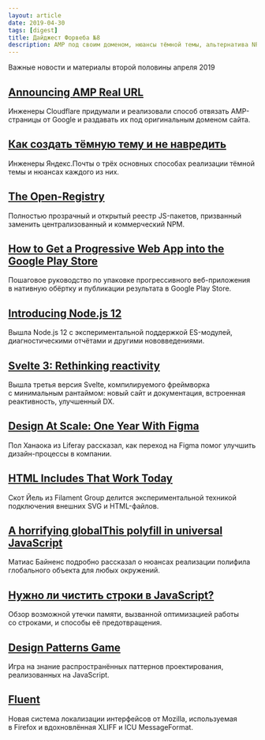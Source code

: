 ```yaml
---
layout: article
date: 2019-04-30
tags: [digest]
title: Дайджест Форвеба №8
description: AMP под своим доменом, нюансы тёмной темы, альтернатива NPM, PWA в Google Play, Node.js 12, Svelte 3, дизайн-процессы и Figma, рабочие HTML-импорты, паттерны проектирования, локализация
---
```

<p class="paragraph--lead">Важные новости и материалы второй половины апреля 2019</p>

## [Announcing AMP Real URL](https://blog.cloudflare.com/announcing-amp-real-url/)

<p>Инженеры Cloudflare придумали и реализовали способ отвязать AMP-страницы от Google и раздавать их под оригинальным доменом сайта.</p>

## [Как создать тёмную тему и не навредить](https://habr.com/ru/company/yandex/blog/446780/)

<p>Инженеры Яндекс.Почты о трёх основных способах реализации тёмной темы и нюансах каждого из них.</p>

## [The Open-Registry](https://open-registry.dev/)

<p>Полностью прозрачный и открытый реестр JS-пакетов, призванный заменить централизованный и коммерческий NPM.</p>

## [How to Get a Progressive Web App into the Google Play Store](https://css-tricks.com/how-to-get-a-progressive-web-app-into-the-google-play-store/)

<p>Пошаговое руководство по упаковке прогрессивного веб-приложения в нативную обёртку и публикации результата в Google Play Store.</p>

## [Introducing Node.js 12](https://medium.com/@nodejs/introducing-node-js-12-76c41a1b3f3f)

<p>Вышла Node.js 12 с экспериментальной поддержкой ES-модулей, диагностическими отчётами и другими нововведениями.</p>

## [Svelte 3: Rethinking reactivity](https://svelte.dev/blog/svelte-3-rethinking-reactivity)

<p>Вышла третья версия Svelte, компилируемого фреймворка с минимальным рантаймом: новый сайт и документация, встроенная реактивность, улучшенный DX.</p>

## [Design At Scale: One Year With Figma](https://www.smashingmagazine.com/2019/04/design-scale-figma/)

<p>Пол Ханаока из Liferay рассказал, как переход на Figma помог улучшить дизайн-процессы в компании.</p>

## [HTML Includes That Work Today](https://www.filamentgroup.com/lab/html-includes/)

<p>Скот Йель из Filament Group делится экспериментальной техникой подключения внешних SVG и HTML-файлов.</p>

## [A horrifying globalThis polyfill in universal JavaScript](https://mathiasbynens.be/notes/globalthis)

<p>Матиас Байненс подробно рассказал о нюансах реализации полифила глобального объекта для любых окружений.</p>

## [Нужно ли чистить строки в JavaScript?](https://habr.com/ru/post/449368/)

<p>Обзор возможной утечки памяти, вызванной оптимизацией работы со строками, и способы её предотвращения.</p>

## [Design Patterns Game](http://designpatternsgame.com/)

<p>Игра на знание распространённых паттернов проектирования, реализованных на JavaScript.</p>

## [Fluent](https://projectfluent.org/)

<p>Новая система локализации интерфейсов от Mozilla, используемая в Firefox и вдохновлённая XLIFF и ICU MessageFormat.</p>
